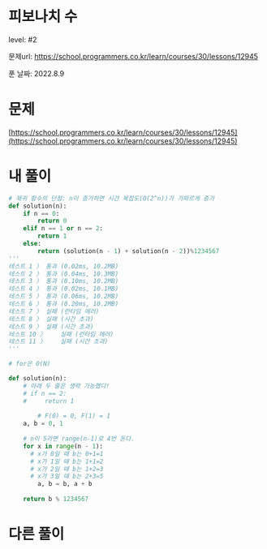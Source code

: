# 피보나치 수

level: #2

문제url: https://school.programmers.co.kr/learn/courses/30/lessons/12945

푼 날짜: 2022.8.9

# 문제

[https://school.programmers.co.kr/learn/courses/30/lessons/12945](https://school.programmers.co.kr/learn/courses/30/lessons/12945)

# 내 풀이

```python
# 재귀 함수의 단점: n이 증가하면 시간 복잡도(O(2^n))가 가파르게 증가
def solution(n):
    if n == 0:
        return 0
    elif n == 1 or n == 2:
        return 1
    else:
        return (solution(n - 1) + solution(n - 2))%1234567
'''
테스트 1 〉	통과 (0.02ms, 10.2MB)
테스트 2 〉	통과 (0.04ms, 10.3MB)
테스트 3 〉	통과 (0.10ms, 10.2MB)
테스트 4 〉	통과 (0.02ms, 10.1MB)
테스트 5 〉	통과 (0.06ms, 10.2MB)
테스트 6 〉	통과 (0.20ms, 10.2MB)
테스트 7 〉	실패 (런타임 에러)
테스트 8 〉	실패 (시간 초과)
테스트 9 〉	실패 (시간 초과)
테스트 10 〉	실패 (런타임 에러)
테스트 11 〉	실패 (시간 초과)
'''
```

```python
# for은 O(N)

def solution(n):
    # 아래 두 줄은 생략 가능했다!
    # if n == 2:
    #     return 1
    
		# F(0) = 0, F(1) = 1 
    a, b = 0, 1
    
    # n이 5라면 range(n-1)로 4번 돈다.
    for x in range(n - 1):
      # x가 0일 때 b는 0+1=1
      # x가 1일 때 b는 1+1=2
      # x가 2일 때 b는 1+2=3
      # x가 3일 때 b는 2+3=5
        a, b = b, a + b
        
    return b % 1234567
```

# 다른 풀이

```python

```

